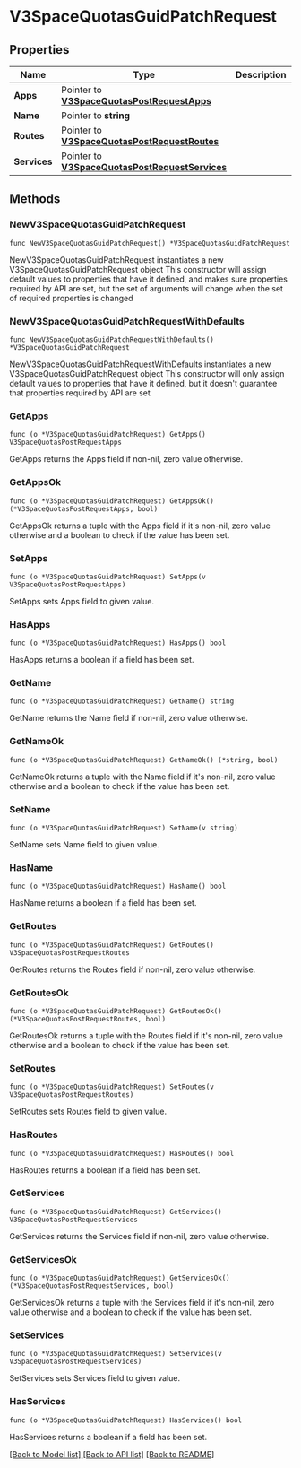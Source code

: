 # V3SpaceQuotasGuidPatchRequest

## Properties

Name | Type | Description | Notes
------------ | ------------- | ------------- | -------------
**Apps** | Pointer to [**V3SpaceQuotasPostRequestApps**](V3SpaceQuotasPostRequestApps.md) |  | [optional] 
**Name** | Pointer to **string** |  | [optional] 
**Routes** | Pointer to [**V3SpaceQuotasPostRequestRoutes**](V3SpaceQuotasPostRequestRoutes.md) |  | [optional] 
**Services** | Pointer to [**V3SpaceQuotasPostRequestServices**](V3SpaceQuotasPostRequestServices.md) |  | [optional] 

## Methods

### NewV3SpaceQuotasGuidPatchRequest

`func NewV3SpaceQuotasGuidPatchRequest() *V3SpaceQuotasGuidPatchRequest`

NewV3SpaceQuotasGuidPatchRequest instantiates a new V3SpaceQuotasGuidPatchRequest object
This constructor will assign default values to properties that have it defined,
and makes sure properties required by API are set, but the set of arguments
will change when the set of required properties is changed

### NewV3SpaceQuotasGuidPatchRequestWithDefaults

`func NewV3SpaceQuotasGuidPatchRequestWithDefaults() *V3SpaceQuotasGuidPatchRequest`

NewV3SpaceQuotasGuidPatchRequestWithDefaults instantiates a new V3SpaceQuotasGuidPatchRequest object
This constructor will only assign default values to properties that have it defined,
but it doesn't guarantee that properties required by API are set

### GetApps

`func (o *V3SpaceQuotasGuidPatchRequest) GetApps() V3SpaceQuotasPostRequestApps`

GetApps returns the Apps field if non-nil, zero value otherwise.

### GetAppsOk

`func (o *V3SpaceQuotasGuidPatchRequest) GetAppsOk() (*V3SpaceQuotasPostRequestApps, bool)`

GetAppsOk returns a tuple with the Apps field if it's non-nil, zero value otherwise
and a boolean to check if the value has been set.

### SetApps

`func (o *V3SpaceQuotasGuidPatchRequest) SetApps(v V3SpaceQuotasPostRequestApps)`

SetApps sets Apps field to given value.

### HasApps

`func (o *V3SpaceQuotasGuidPatchRequest) HasApps() bool`

HasApps returns a boolean if a field has been set.

### GetName

`func (o *V3SpaceQuotasGuidPatchRequest) GetName() string`

GetName returns the Name field if non-nil, zero value otherwise.

### GetNameOk

`func (o *V3SpaceQuotasGuidPatchRequest) GetNameOk() (*string, bool)`

GetNameOk returns a tuple with the Name field if it's non-nil, zero value otherwise
and a boolean to check if the value has been set.

### SetName

`func (o *V3SpaceQuotasGuidPatchRequest) SetName(v string)`

SetName sets Name field to given value.

### HasName

`func (o *V3SpaceQuotasGuidPatchRequest) HasName() bool`

HasName returns a boolean if a field has been set.

### GetRoutes

`func (o *V3SpaceQuotasGuidPatchRequest) GetRoutes() V3SpaceQuotasPostRequestRoutes`

GetRoutes returns the Routes field if non-nil, zero value otherwise.

### GetRoutesOk

`func (o *V3SpaceQuotasGuidPatchRequest) GetRoutesOk() (*V3SpaceQuotasPostRequestRoutes, bool)`

GetRoutesOk returns a tuple with the Routes field if it's non-nil, zero value otherwise
and a boolean to check if the value has been set.

### SetRoutes

`func (o *V3SpaceQuotasGuidPatchRequest) SetRoutes(v V3SpaceQuotasPostRequestRoutes)`

SetRoutes sets Routes field to given value.

### HasRoutes

`func (o *V3SpaceQuotasGuidPatchRequest) HasRoutes() bool`

HasRoutes returns a boolean if a field has been set.

### GetServices

`func (o *V3SpaceQuotasGuidPatchRequest) GetServices() V3SpaceQuotasPostRequestServices`

GetServices returns the Services field if non-nil, zero value otherwise.

### GetServicesOk

`func (o *V3SpaceQuotasGuidPatchRequest) GetServicesOk() (*V3SpaceQuotasPostRequestServices, bool)`

GetServicesOk returns a tuple with the Services field if it's non-nil, zero value otherwise
and a boolean to check if the value has been set.

### SetServices

`func (o *V3SpaceQuotasGuidPatchRequest) SetServices(v V3SpaceQuotasPostRequestServices)`

SetServices sets Services field to given value.

### HasServices

`func (o *V3SpaceQuotasGuidPatchRequest) HasServices() bool`

HasServices returns a boolean if a field has been set.


[[Back to Model list]](../README.md#documentation-for-models) [[Back to API list]](../README.md#documentation-for-api-endpoints) [[Back to README]](../README.md)


